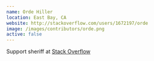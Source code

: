 ```yaml
---
name: Orde Hiller
location: East Bay, CA
website: http://stackoverflow.com/users/1672197/orde
image: /images/contributors/orde.png 
active: false
---
```


Support sheriff at 
<a href="http://stackoverflow.com/tags/watir">Stack Overflow</a> 
